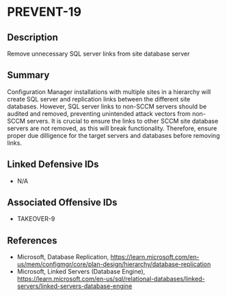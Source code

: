 # PREVENT-19

## Description
Remove unnecessary SQL server links from site database server

## Summary
Configuration Manager installations with multiple sites in a hierarchy will create SQL server and replication links between the different site databases. However, SQL server links to non-SCCM servers should be audited and removed, preventing unintended attack vectors from non-SCCM servers. It is crucial to ensure the links to other SCCM site database servers are not removed, as this will break functionality. Therefore, ensure proper due dilligence for the target servers and databases before removing links.

## Linked Defensive IDs
- N/A

## Associated Offensive IDs
- TAKEOVER-9

## References
- Microsoft, Database Replication, https://learn.microsoft.com/en-us/mem/configmgr/core/plan-design/hierarchy/database-replication
- Microsoft, Linked Servers (Database Engine), https://learn.microsoft.com/en-us/sql/relational-databases/linked-servers/linked-servers-database-engine